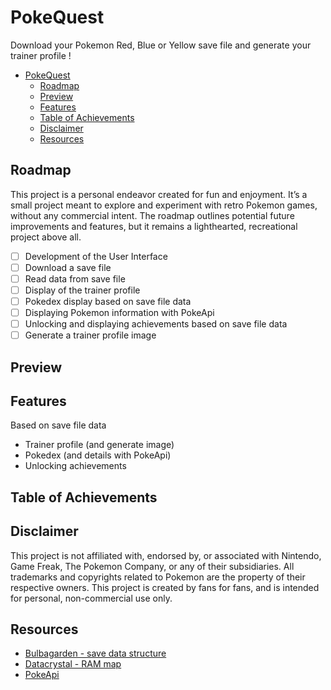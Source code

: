 # PokeQuest

Download your Pokemon Red, Blue or Yellow save file and generate your trainer profile !

- [PokeQuest](#pokequest)
  - [Roadmap](#roadmap)
  - [Preview](#preview)
  - [Features](#features)
  - [Table of Achievements](#table-of-achievements)
  - [Disclaimer](#disclaimer)
  - [Resources](#resources)

## Roadmap

This project is a personal endeavor created for fun and enjoyment. It’s a small project meant to explore and experiment with retro Pokemon games, without any commercial intent. The roadmap outlines potential future improvements and features, but it remains a lighthearted, recreational project above all.

- [ ] Development of the User Interface
- [ ] Download a save file
- [ ] Read data from save file
- [ ] Display of the trainer profile
- [ ] Pokedex display based on save file data
- [ ] Displaying Pokemon information with PokeApi
- [ ] Unlocking and displaying achievements based on save file data
- [ ] Generate a trainer profile image

## Preview

## Features

Based on save file data

- Trainer profile (and generate image)
- Pokedex (and details with PokeApi)
- Unlocking achievements

## Table of Achievements

## Disclaimer

This project is not affiliated with, endorsed by, or associated with Nintendo, Game Freak, The Pokemon Company, or any of their subsidiaries. All trademarks and copyrights related to Pokemon are the property of their respective owners. This project is created by fans for fans, and is intended for personal, non-commercial use only.

## Resources

- [Bulbagarden - save data structure](https://bulbapedia.bulbagarden.net/wiki/Save_data_structure_(Generation_I))
- [Datacrystal - RAM map](https://datacrystal.tcrf.net/wiki/Pok%C3%A9mon_Red_and_Blue/RAM_map)
- [PokeApi](https://pokeapi.co/docs/v2)